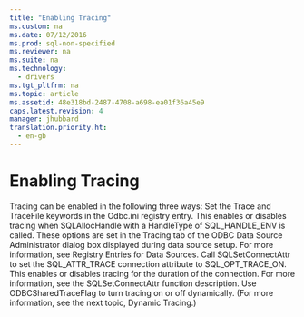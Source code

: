 ```yaml
---
title: "Enabling Tracing"
ms.custom: na
ms.date: 07/12/2016
ms.prod: sql-non-specified
ms.reviewer: na
ms.suite: na
ms.technology: 
  - drivers
ms.tgt_pltfrm: na
ms.topic: article
ms.assetid: 48e318bd-2487-4708-a698-ea01f36a45e9
caps.latest.revision: 4
manager: jhubbard
translation.priority.ht: 
  - en-gb
---
```

# Enabling Tracing
<?xml version="1.0" encoding="utf-8"?>
<developerConceptualDocument xmlns="http://ddue.schemas.microsoft.com/authoring/2003/5" xmlns:xlink="http://www.w3.org/1999/xlink" xmlns:xsi="http://www.w3.org/2001/XMLSchema-instance" xsi:schemaLocation="http://ddue.schemas.microsoft.com/authoring/2003/5 http://dduestorage.blob.core.windows.net/ddueschema/developer.xsd">
  <introduction>
    <para>Tracing can be enabled in the following three ways:  </para>
    <list class="bullet">
      <listItem>
        <para>Set the <legacyBold>Trace</legacyBold> and <legacyBold>TraceFile</legacyBold> keywords in the Odbc.ini registry entry. This enables or disables tracing when <legacyBold>SQLAllocHandle</legacyBold> with a <legacyItalic>HandleType</legacyItalic> of SQL_HANDLE_ENV is called. These options are set in the Tracing tab of the ODBC Data Source Administrator dialog box displayed during data source setup. For more information, see <legacyLink xlink:href="78aaa3d3-d081-4550-80e3-720c910d5996">Registry Entries for Data Sources</legacyLink>.</para>
      </listItem>
      <listItem>
        <para>Call <legacyBold>SQLSetConnectAttr</legacyBold> to set the SQL_ATTR_TRACE connection attribute to SQL_OPT_TRACE_ON. This enables or disables tracing for the duration of the connection. For more information, see the <legacyLink xlink:href="97fc7445-5a66-4eb9-8e77-10990b5fd685">SQLSetConnectAttr</legacyLink> function description.</para>
      </listItem>
      <listItem>
        <para>Use <legacyBold>ODBCSharedTraceFlag</legacyBold> to turn tracing on or off dynamically. (For more information, see the next topic, <legacyLink xlink:href="ebe58a83-a7b0-4747-86c8-2af2940471ef">Dynamic Tracing</legacyLink>.)</para>
      </listItem>
    </list>
  </introduction>
  <relatedTopics />
</developerConceptualDocument>